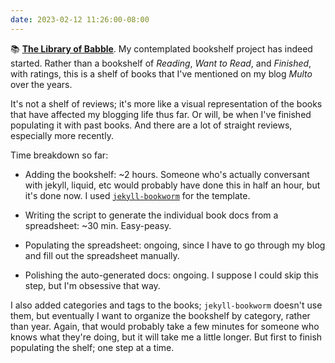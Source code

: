 ```yaml
---
date: 2023-02-12 11:26:00-08:00
---
```


📚 [**The Library of Babble**](https://ninazumel.com/books/). My contemplated bookshelf project has indeed started. Rather than a bookshelf of *Reading*, *Want to Read*, and *Finished*, with ratings, this is a shelf of books that I've mentioned on my blog *Multo* over the years.

It's not a shelf of reviews; it's more like a visual representation of the books that have affected my blogging life thus far. Or will, be when I've finished populating it with past books. And there are a lot of straight reviews, especially more recently.

Time breakdown so far:

* Adding the bookshelf: ~2 hours. Someone who's actually conversant with jekyll, liquid, etc would probably have done this in half an hour, but it's done now. I used [`jekyll-bookworm`](https://github.com/subhodeeps/jekyll-bookworm/) for the template.

* Writing the script to generate the individual book docs from a spreadsheet: ~30 min. Easy-peasy.

* Populating the spreadsheet: ongoing, since I have to go through my blog and fill out the spreadsheet manually.

* Polishing the auto-generated docs: ongoing. I suppose I could skip this step, but I'm obsessive that way.

I also added categories and tags to the books; `jekyll-bookworm` doesn't use them, but eventually I want to organize the bookshelf by category, rather than year. Again, that would probably take a few minutes for someone who knows what they're doing, but it will  take me a little longer. But first to finish populating the shelf; one step at a time.
